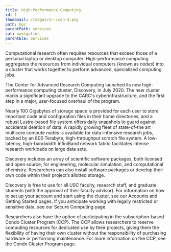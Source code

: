 ```yaml
---
title: High-Performance Computing
id: 1
thumbnail: /images/sr-icon-4.png
path: hpc
parentPath: services
cat: navigation
parentEle: Services
---
```


Computational research often requires resources that exceed those of a personal laptop or desktop computer. High-performance computing aggregates the resources from individual computers (known as *nodes*) into a cluster that works together to perform advanced, specialized computing jobs.

The Center for Advanced Research Computing launched its new high-performance computing cluster, Discovery, in July 2020. The new cluster marks a significant upgrade to the CARC's cyberinfrastructure, and the first step in a major, user-focused overhaul of the program.

Nearly 100 Gigabytes of storage space is provided for each user to store important code and configuration files in their home directories, and a robust Lustre-based file system offers daily snapshots to guard against accidental deletion of data. A rapidly growing fleet of state-of-the art multicore compute nodes is available for data-intensive research jobs, backed by an 800 Terabyte, high-throughput scratch file system. A low-latency, high-bandwidth InfiniBand network fabric facilitates intense research workloads on large data sets.

Discovery includes an array of scientific software packages, both licensed and open source, for engineering, molecular simulation, and computational chemistry. Researchers can also install software packages or develop their own code within their project’s allotted storage.

Discovery is free to use for all USC faculty, research staff, and graduate students (with the approval of their faculty advisor). For information on how to set up your account and start using the cluster, see our Accounts and Getting Started pages. If you anticipate working with legally restricted or sensitive data, see our Secure Computing page.

Researchers also have the option of participating in the subscription-based Condo Cluster Program (CCP). The CCP allows researchers to reserve computing resources for dedicated use by their projects, giving them the flexibility of having their own cluster without the responsibility of purchasing hardware or performing maintenance. For more information on the CCP, see the Condo Cluster Program page.
